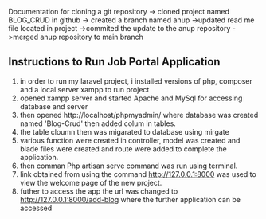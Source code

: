 Documentation for cloning a git repository
-> cloned project named BLOG_CRUD in github
-> created a branch named anup
->updated read me file located in project
->commited the update to the anup repository
->merged anup repository to main branch 

## Instructions to Run Job Portal Application
1. in order to run my laravel project, i installed versions of php, composer and a local server xampp to run project  
2. opened xampp server and started Apache and MySql for accessing database and server
3. then opened  http://localhost/phpmyadmin/ where database was created named 'Blog-Crud' then added colum in tables.
4. the table cloumn then was migarated to database using mirgate
5. various function were created in controller, model was created and blade files were created and route were added to complete the application.
6. then comman Php artisan serve command was run using terminal. 
7. link obtained from using the command http://127.0.0.1:8000  was used to view the welcome page of the new project.
8. futher to access the app the url was changed to http://127.0.0.1:8000/add-blog where the further application can be accessed